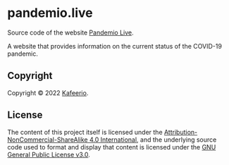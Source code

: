 
# pandemio.live

Source code of the website [Pandemio Live](https://pandemio.live).

A website that provides information on the current status of the COVID-19 pandemic.


## Copyright

Copyright &copy; 2022 [Kafeerio](https://kafeerio.org).


## License

The content of this project itself is licensed under the [Attribution-NonCommercial-ShareAlike 4.0 International](https://creativecommons.org/licenses/by-nc-sa/4.0/), and the underlying source code used to format and display that content is licensed under the [GNU General Public License v3.0](LICENSE).
